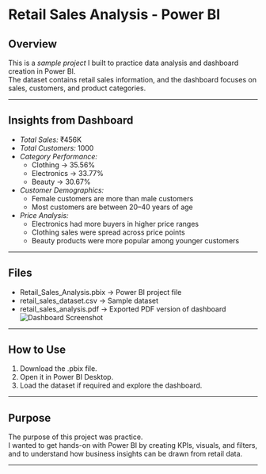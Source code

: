 # Retail Sales Analysis - Power BI

## Overview
This is a *sample project* I built to practice data analysis and dashboard creation in Power BI.  
The dataset contains retail sales information, and the dashboard focuses on sales, customers, and product categories.

---

## Insights from Dashboard
- *Total Sales:* ₹456K  
- *Total Customers:* 1000  
- *Category Performance:*  
  - Clothing → 35.56%  
  - Electronics → 33.77%  
  - Beauty → 30.67%  
- *Customer Demographics:*  
  - Female customers are more than male customers  
  - Most customers are between 20–40 years of age  
- *Price Analysis:*  
  - Electronics had more buyers in higher price ranges  
  - Clothing sales were spread across price points  
  - Beauty products were more popular among younger customers  

---

## Files
- Retail_Sales_Analysis.pbix → Power BI project file  
- retail_sales_dataset.csv → Sample dataset  
- retail_sales_analysis.pdf → Exported PDF version of dashboard  
![Dashboard Screenshot](.)
---

## How to Use
1. Download the .pbix file.  
2. Open it in Power BI Desktop.  
3. Load the dataset if required and explore the dashboard.  

---

## Purpose
The purpose of this project was practice.  
I wanted to get hands-on with Power BI by creating KPIs, visuals, and filters, and to understand how business insights can be drawn from retail data.

---

